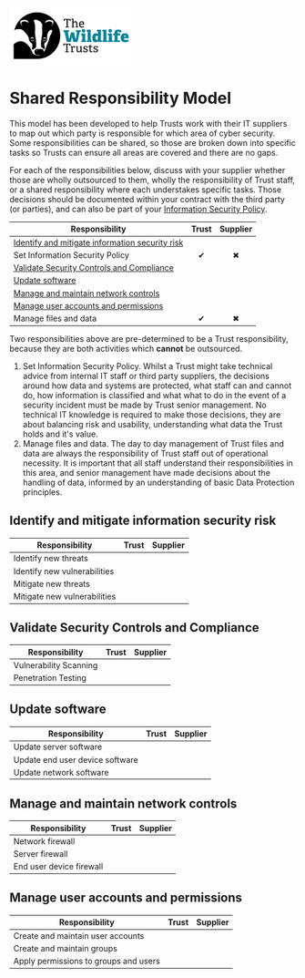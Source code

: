 <img src="/Levels/twt-logo.png" height="100">

# Shared Responsibility Model
This model has been developed to help Trusts work with their IT suppliers to map out which party is responsible for which area of cyber security.  Some responsibilities can be shared, so those are broken down into specific tasks so Trusts can ensure all areas are covered and there are no gaps.

For each of the responsibilities below, discuss with your supplier whether those are wholly outsourced to them, wholly the responsibility of Trust staff, or a shared responsibility where each understakes specific tasks.  Those decisions should be documented within your contract with the third party (or parties), and can also be part of your [Information Security Policy](/1-Understand-your-risks/Step-02-Engagement-and-Training.md#information-security-policies).

| Responsibility | Trust | Supplier |
| ------ | :---: |  :---: |
| [Identify and mitigate information security risk](#identify-and-mitigate-information-security-risk) |  |  |
| Set Information Security Policy | &#10004; | &#10006; | &#10006; |
| [Validate Security Controls and Compliance](#validate-security-controls-and-compliance) |  |  |
| [Update software](#update-software) |  |  |
| [Manage and maintain network controls](#manage-and-maintain-network-controls) |  |  |
| [Manage user accounts and permissions](#manage-user-accounts-and-permissions) |  |  |
| Manage files and data  | &#10004; | &#10006; | &#10006; |

Two responsibilities above are pre-determined to be a Trust responsibility, because they are both activities which **cannot** be outsourced.
1. Set Information Security Policy.  Whilst a Trust might take technical advice from internal IT staff or third party suppliers, the decisions around how data and systems are protected, what staff can and cannot do, how information is classified and what what to do in the event of a security incident must be made by Trust senior management.  No technical IT knowledge is required to make those decisions, they are about balancing risk and usability, understanding what data the Trust holds and it's value.
2. Manage files and data. The day to day management of Trust files and data are always the responsibility of Trust staff out of operational necessity.  It is important that all staff understand their responsibilities in this area, and senior management have made decisions about the handling of data, informed by an understanding of basic Data Protection principles.

## Identify and mitigate information security risk
| Responsibility | Trust | Supplier |
| ------ | :---: |  :---: |
| Identify new threats |  |  |
| Identify new vulnerabilities |  |  |
| Mitigate new threats |  |  |
| Mitigate new vulnerabilities |  |  |

## Validate Security Controls and Compliance
| Responsibility | Trust | Supplier |
| ------ | :---: |  :---: |
| Vulnerability Scanning |  |  |
| Penetration Testing |  |  |

## Update software
| Responsibility | Trust | Supplier |
| ------ | :---: |  :---: |
| Update server software |  |  |
| Update end user device software |  |  |
| Update network software |  |  |

## Manage and maintain network controls
| Responsibility | Trust | Supplier |
| ------ | :---: |  :---: |
| Network firewall |  |  |
| Server firewall |  |  |
| End user device firewall |  |  |

## Manage user accounts and permissions
| Responsibility | Trust | Supplier |
| ------ | :---: |  :---: |
| Create and maintain user accounts |  |  |
| Create and maintain groups |  |  |
| Apply permissions to groups and users |  |  |  |